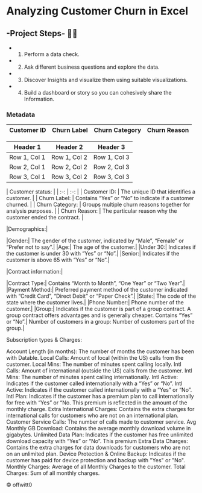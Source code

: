 # Analyzing Customer Churn in Excel

## -Project Steps- 🧑‍💻

* 1.	Perform a data check.
* 2.	Ask different business questions and explore the data.
* 3.	Discover Insights and visualize them using suitable visualizations.
* 4.	Build a dashboard or story so you can cohesively share the Information.
   
### Metadata




| Customer ID | Churn Label | Churn Category | Churn Reason |
|---|---|---|---|


| Header 1 | Header 2 | Header 3 |
|----------|----------|----------|
| Row 1, Col 1 | Row 1, Col 2 | Row 1, Col 3 |
| Row 2, Col 1 | Row 2, Col 2 | Row 2, Col 3 |
| Row 3, Col 1 | Row 3, Col 2 | Row 3, Col 3 |









| Customer status: |
| :-: | :-: |
| Customer ID: | The unique ID that identifies a customer. |
| Churn Label: | Contains “Yes” or “No” to indicate if a customer churned. |
| Churn Category: | Groups multiple churn reasons together for analysis purposes. |
| Churn Reason: | The particular reason why the customer ended the contract. |

|Demographics:|

|Gender:| The gender of the customer, indicated by “Male”, “Female” or “Prefer not to say”.|
|Age:| The age of the customer.|
|Under 30:| Indicates if the customer is under 30 with “Yes” or “No”.|
|Senior:| Indicates if the customer is above 65 with “Yes” or “No”.|

|Contract information:|

|Contract Type:| Contains “Month to Month”, “One Year” or “Two Year”.|
|Payment Method:| Preferred payment method of the customer indicated with “Credit Card”, “Direct Debit” or “Paper Check”.|
|State:| The code of the state where the customer lives.|
|Phone Number:| Phone number of the customer.|
|Group:| Indicates if the customer is part of a group contract. A group contract offers advantages and is generally cheaper. Contains “Yes” or “No”.|
Number of customers in a group: Number of customers part of the group.|

Subscription types & Charges:

Account Length (in months): The number of months the customer has been with Datable.
Local Calls: Amount of local (within the US) calls from the customer.
Local Mins: The number of minutes spent calling locally.
Intl Calls: Amount of international (outside the US) calls from the customer.
Intl Mins: The number of minutes spent calling internationally.
Intl Active: Indicates if the customer called internationally with a “Yes” or “No”.
Intl Active: Indicates if the customer called internationally with a “Yes” or “No”.
Intl Plan: Indicates if the customer has a premium plan to call internationally for free with “Yes” or “No. This premium is reflected in the amount of the monthly charge.
Extra International Charges: Contains the extra charges for international calls for customers who are not on an international plan.
Customer Service Calls: The number of calls made to customer service.
Avg Monthly GB Download: Contains the average monthly download volume in gigabytes.
Unlimited Data Plan: Indicates if the customer has free unlimited download capacity with “Yes” or “No”. This premium
Extra Data Charges: Contains the extra charges for data downloads for customers who are not on an unlimited plan.
Device Protection & Online Backup: Indicates if the customer has paid for device protection and backup with "Yes" or "No".
Monthly Charges: Average of all Monthly Charges to the customer.
Total Charges: Sum of all monthly charges.






© offwitt0

